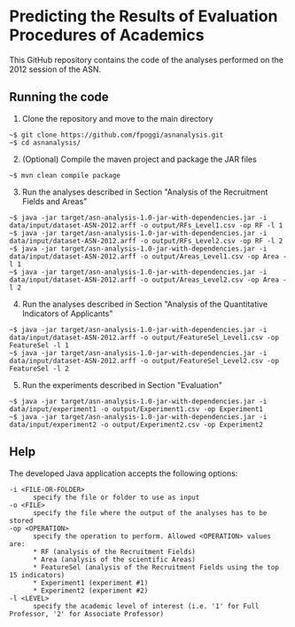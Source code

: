 # Predicting the Results of Evaluation Procedures of Academics

This GitHub repository contains the code of the analyses performed on the 2012 session of the ASN.

## Running the code

1. Clone the repository and move to the main directory
```
~$ git clone https://github.com/fpoggi/asnanalysis.git
~$ cd asnanalysis/
```
2. (Optional) Compile the maven project and package the JAR files
```
~$ mvn clean compile package
```
3. Run the analyses described in Section "Analysis of the Recruitment Fields and Areas"
```
~$ java -jar target/asn-analysis-1.0-jar-with-dependencies.jar -i data/input/dataset-ASN-2012.arff -o output/RFs_Level1.csv -op RF -l 1
~$ java -jar target/asn-analysis-1.0-jar-with-dependencies.jar -i data/input/dataset-ASN-2012.arff -o output/RFs_Level2.csv -op RF -l 2
~$ java -jar target/asn-analysis-1.0-jar-with-dependencies.jar -i data/input/dataset-ASN-2012.arff -o output/Areas_Level1.csv -op Area -l 1
~$ java -jar target/asn-analysis-1.0-jar-with-dependencies.jar -i data/input/dataset-ASN-2012.arff -o output/Areas_Level2.csv -op Area -l 2
```
4. Run the analyses described in Section "Analysis of the Quantitative Indicators of Applicants"
```
~$ java -jar target/asn-analysis-1.0-jar-with-dependencies.jar -i data/input/dataset-ASN-2012.arff -o output/FeatureSel_Level1.csv -op FeatureSel -l 1
~$ java -jar target/asn-analysis-1.0-jar-with-dependencies.jar -i data/input/dataset-ASN-2012.arff -o output/FeatureSel_Level2.csv -op FeatureSel -l 2
```
5. Run the experiments described in Section "Evaluation"
```
~$ java -jar target/asn-analysis-1.0-jar-with-dependencies.jar -i data/input/experiment1 -o output/Experiment1.csv -op Experiment1
~$ java -jar target/asn-analysis-1.0-jar-with-dependencies.jar -i data/input/experiment2 -o output/Experiment2.csv -op Experiment2
```
## Help
The developed Java application accepts the following options:
```
-i <FILE-OR-FOLDER>
      specify the file or folder to use as input 
-o <FILE>
      specify the file where the output of the analyses has to be stored 
-op <OPERATION>
      specify the operation to perform. Allowed <OPERATION> values are:
      * RF (analysis of the Recruitment Fields)
      * Area (analysis of the scientific Areas)
      * FeatureSel (analysis of the Recruitment Fields using the top 15 indicators)
      * Experiment1 (experiment #1)
      * Experiment2 (experiment #2)
-l <LEVEL>
      specify the academic level of interest (i.e. '1' for Full Professor, '2' for Associate Professor)
```

